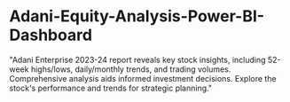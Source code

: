 # Adani-Equity-Analysis-Power-BI-Dashboard
"Adani Enterprise 2023-24 report reveals key stock insights, including 52-week highs/lows, daily/monthly trends, and trading volumes. Comprehensive analysis aids informed investment decisions. Explore the stock's performance and trends for strategic planning."
